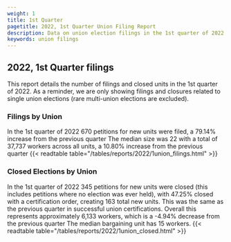 ```yaml
---
weight: 1
title: 1st Quarter
pagetitle: 2022, 1st Quarter Union Filing Report
description: Data on union election filings in the 1st quarter of 2022
keywords: union filings
---
```


## 2022, 1st Quarter filings

This report details the number of filings and closed units in the 1st quarter of 2022. As a reminder, we are only showing filings and closures related to single union elections (rare multi-union elections are excluded).

### Filings by Union
In the 1st quarter of 2022 670 petitions for new units were filed, a 79.14% increase from the previous quarter The median size was 22 with a total of 37,737 workers across all units, a 10.80% increase from the previous quarter
{{< readtable table="/tables/reports/2022/1union_filings.html" >}}

### Closed Elections by Union
In the 1st quarter of 2022 345 petitions for new units were closed (this includes petitions where no election was ever held), with 47.25% closed with a certification order, creating 163 total new units. This was the same as the previous quarter in successful union certifications. Overall this represents approximately 6,133 workers, which is a -4.94% decrease from the previous quarter The median bargaining unit has 15 workers.
{{< readtable table="/tables/reports/2022/1union_closed.html" >}}
